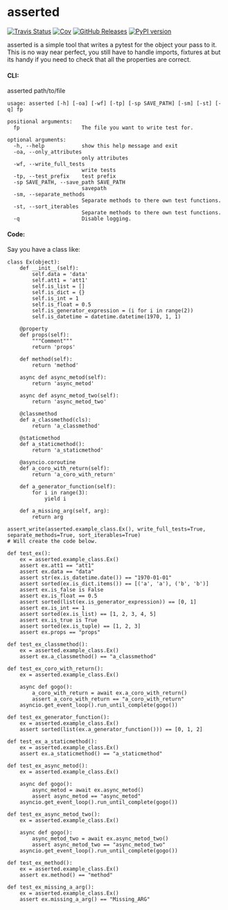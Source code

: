 # asserted
[![Travis Status](https://travis-ci.org/Hellowlol/asserted.svg?branch=master)](https://travis-ci.org/Hellowlol/asserted)
[![Cov](https://codecov.io/gh/hellowlol/asserted/branch/master/graph/badge.svg)](https://codecov.io/gh/hellowlol/asserted/branch/master)
[![GitHub Releases](https://img.shields.io/github/tag/hellowlol/asserted.svg?label=github+release)](https://github.com/hellowlol/asserted/releases)
[![PyPI version](https://badge.fury.io/py/asserted.svg)](https://pypi.python.org/pypi/asserted/)

asserted is a simple tool that writes a pytest for the object your pass to it.
This is no way near perfect, you still have to handle imports, fixtures at but its handy if you need to check that all the properties are correct.

#### CLI:
asserted path/to/file
```
usage: asserted [-h] [-oa] [-wf] [-tp] [-sp SAVE_PATH] [-sm] [-st] [-q] fp

positional arguments:
  fp                    The file you want to write test for.

optional arguments:
  -h, --help            show this help message and exit
  -oa, --only_attributes
                        only attributes
  -wf, --write_full_tests
                        write tests
  -tp, --test_prefix    test prefix
  -sp SAVE_PATH, --save_path SAVE_PATH
                        savepath
  -sm, --separate_methods
                        Separate methods to there own test functions.
  -st, --sort_iterables
                        Separate methods to there own test functions.
  -q                    Disable logging.
```

#### Code:
Say you have a class like:
````
class Ex(object):
    def __init__(self):
        self.data = 'data'
        self.att1 = 'att1'
        self.is_list = []
        self.is_dict = {}
        self.is_int = 1
        self.is_float = 0.5
        self.is_generator_expression = (i for i in range(2))
        self.is_datetime = datetime.datetime(1970, 1, 1)

    @property
    def props(self):
        """Comment"""
        return 'props'

    def method(self):
        return 'method'

    async def async_metod(self):
        return 'async_metod'

    async def async_metod_two(self):
        return 'async_metod_two'

    @classmethod
    def a_classmethod(cls):
        return 'a_classmethod'

    @staticmethod
    def a_staticmethod():
        return 'a_staticmethod'

    @asyncio.coroutine
    def a_coro_with_return(self):
        return 'a_coro_with_return'

    def a_generator_function(self):
        for i in range(3):
            yield i

    def a_missing_arg(self, arg):
        return arg
````

````
assert_write(asserted.example_class.Ex(), write_full_tests=True, separate_methods=True, sort_iterables=True)
# Will create the code below.
````

````
def test_ex():
    ex = asserted.example_class.Ex()
    assert ex.att1 == "att1"
    assert ex.data == "data"
    assert str(ex.is_datetime.date()) == "1970-01-01"
    assert sorted(ex.is_dict.items()) == [('a', 'a'), ('b', 'b')]
    assert ex.is_false is False
    assert ex.is_float == 0.5
    assert sorted(list(ex.is_generator_expression)) == [0, 1]
    assert ex.is_int == 1
    assert sorted(ex.is_list) == [1, 2, 3, 4, 5]
    assert ex.is_true is True
    assert sorted(ex.is_tuple) == [1, 2, 3]
    assert ex.props == "props"

def test_ex_classmethod():
    ex = asserted.example_class.Ex()
    assert ex.a_classmethod() == "a_classmethod"

def test_ex_coro_with_return():
    ex = asserted.example_class.Ex()

    async def gogo():
        a_coro_with_return = await ex.a_coro_with_return()
        assert a_coro_with_return == "a_coro_with_return"
    asyncio.get_event_loop().run_until_complete(gogo())

def test_ex_generator_function():
    ex = asserted.example_class.Ex()
    assert sorted(list(ex.a_generator_function())) == [0, 1, 2]

def test_ex_a_staticmethod():
    ex = asserted.example_class.Ex()
    assert ex.a_staticmethod() == "a_staticmethod"

def test_ex_async_metod():
    ex = asserted.example_class.Ex()

    async def gogo():
        async_metod = await ex.async_metod()
        assert async_metod == "async_metod"
    asyncio.get_event_loop().run_until_complete(gogo())

def test_ex_async_metod_two():
    ex = asserted.example_class.Ex()

    async def gogo():
        async_metod_two = await ex.async_metod_two()
        assert async_metod_two == "async_metod_two"
    asyncio.get_event_loop().run_until_complete(gogo())

def test_ex_method():
    ex = asserted.example_class.Ex()
    assert ex.method() == "method"

def test_ex_missing_a_arg():
    ex = asserted.example_class.Ex()
    assert ex.missing_a_arg() == "Missing_ARG"

````
